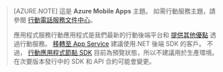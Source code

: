 >[AZURE.NOTE] 這是 **Azure Mobile Apps** 主題。 如需行動服務主題，請參閱 [行動電話服務文件中心](/documentation/services/mobile-services/)。
>
>應用程式服務行動應用程式是我們最新的行動後端平台和 [提供其他優點](app-service-mobile-value-prop-migration-from-mobile-services.md) 透過行動服務。 [移轉至 App Service](app-service-mobile-migrating-from-mobile-services) 建議使用.NET 後端 SDK 的客戶。 不過， [行動應用程式節點 SDK](https://github.com/azure/azure-mobile-apps-node) 目前為預覽狀態，所以不建議用於生產環境。 在次要版本發行中的 SDK 和 API 合約可能會變更。





